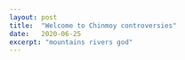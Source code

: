 ```yaml
---
layout: post
title:  "Welcome to Chinmoy controversies"
date:   2020-06-25
excerpt: "mountains rivers god"
---
```

